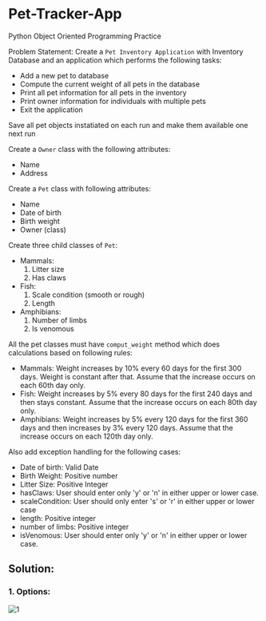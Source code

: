 # Pet-Tracker-App
Python Object Oriented Programming Practice


Problem Statement:
Create a `Pet Inventory Application` with Inventory Database and an application which performs the following tasks:
- Add a new pet to database
- Compute the current weight of all pets in the database
- Print all pet information for all pets in the inventory
- Print owner information for individuals with multiple pets
- Exit the application


Save all pet objects instatiated on each run and make them available one next run

Create a `Owner` class with the following attributes:
- Name
- Address


Create a `Pet` class with following attributes:
- Name
- Date of birth
- Birth weight
- Owner (class)


Create three child classes of `Pet`:
- Mammals:
  1. Litter size
  2. Has claws
- Fish:
  1. Scale condition (smooth or rough)
  2. Length
- Amphibians:
  1. Number of limbs
  2. Is venomous


All the pet classes must have `comput_weight` method which does calculations based on following rules:
- Mammals: Weight increases by 10% every 60 days for the first 300 days. Weight is constant after that. Assume that the increase occurs on each 60th day only.
- Fish: Weight increases by 5% every 80 days for the first 240 days and then stays constant. Assume that the increase occurs on each 80th day only.
- Amphibians: Weight increases by 5% every 120 days for the first 360 days and then increases by 3% every 120 days. Assume that the increase occurs on each 120th day only.

Also add exception handling for the following cases:
- Date of birth: Valid Date
- Birth Weight: Positive number
- Litter Size: Positive Integer
- hasClaws: User should enter only 'y' or 'n' in either upper or lower case.
- scaleCondition: User should only enter 's' or 'r' in either upper or lower case
- length: Positive integer
- number of limbs: Positive integer
- isVenomous: User should enter only 'y' or 'n' in either upper or lower case.

## Solution: 
### 1. Options:
![1](https://github.com/nihal-DS/Pet-Tracker-App/assets/120628216/247ec60f-765d-46c4-8b6d-492d63aadae5)
